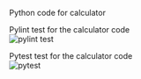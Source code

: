 
Python code for calculator 

Pylint test for the calculator code  
![pylint test](https://user-images.githubusercontent.com/90281147/139801674-48d9b44b-988e-4610-99fa-e7a62ff0adca.JPG)

Pytest test for the calculator code  
![pytest](https://user-images.githubusercontent.com/90281147/139802159-f5d7f21a-8c12-4ff4-9a57-ab357f540397.JPG)

